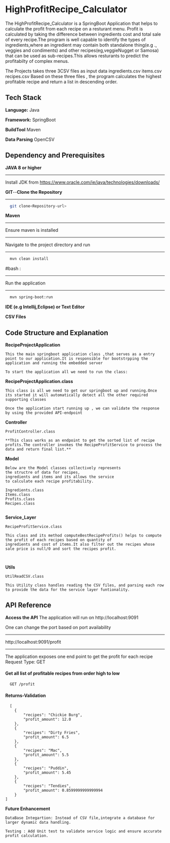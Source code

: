 
# HighProfitRecipe_Calculator



The HighProfitRecipe_Calculator is a SpringBoot Application that helps to calculate the profit from each recipe on a resturant menu.
Profit is calculated by taking the difference between ingredients cost and total sale of every recipe.The program is well capable to identify the types of ingredients,where an ingredient may contain both standalone thing(e.g ., veggies and condiments) and other recipes(eg,veggieNugget or Samosa) that can be used as sub-recipes.This allows resturants to predict the profitabilty of complex menus. 

The Projects takes three 3CSV files as input data 
ingredients.csv
items.csv
recipes.csv 
Based on these three files , the program calculates the highest profitable recipe and return a list in descending order.
## Tech Stack

**Language:** Java

**Framework:** SpringBoot

**BuildTool**   Maven

**Data Parsing** OpenCSV


## Dependency and Prerequisites

**JAVA 8 or higher**
****
Install JDK from https://www.oracle.com/ie/java/technologies/downloads/

**GIT**--**Clone the Repository**
****
```bash
  git clone<Repository-url>
```

**Maven**
****
Ensure maven is installed 
****
Navigate to the project directory and run
****
```bash
  mvn clean install
```
#bash : 
****
Run the application 
****
```bash
  mvn spring-boot:run
```

**IDE (e.g Intellij,Eclipse) or Text Editor**

**CSV Files**

## Code Structure and Explanation 

**RecipeProjectApplication**
```
This the main springboot application class ,that serves as a entry point to our application.It is responsible for bootstrpping the application and running the embedded server 

To start the application all we need to run the class:

```
**RecipeProjectApplication.class**
```
This class is all we need to get our springboot up and running.Once its started it will automatically detect all the other required supporting classes 

```
```
Once the application start running up , we can validate the response by using the provided API-endpoint
```


**Controller**

```
ProfitController.class     

**This class works as an endpoint to get the sorted list of recipe profits.The controller invokes the RecipeProfitService to process the data and return final list.**
```
**Model**
```
Below are the Model classes collectively represents 
the structre of data for recipes,
ingredients and items and its allows the service 
to calculate each recipe profitability.

Ingredients.class
Items.class
Profits.class
Recipes.class
                         
```

**Service_Layer**
```
RecipeProfitService.class

This class and its method computeBestRecipeProfits() helps to compute the profit of each recipes based on quantity of 
ingredients and cost of items.It also filter out the recipes whose sale price is null/0 and sort the recipes profit.

                      
```
**Utils**
```
UtilReadCSV.class   

This Utility class handles reading the CSV files, and parsing each row to provide the data for the service layer funtionality.
```

## API Reference

**Access the API**
The application will run on http://localhost:9091

One can change the port based on port availability
****
http://localhost:9091/profit
****
The application exposes one end point to get the profit for each recipe 
Request Type: GET

#### Get all list of profitable recipes from order high to low

```http://localhost:9091/profit
  GET /profit
```

#### Returns-Validation

```http
  [
    {
        "recipes": "Chickie Burg",
        "profit_amount": 12.0
    },
    {
        "recipes": "Dirty Fries",
        "profit_amount": 6.5
    },
    {
        "recipes": "Mac",
        "profit_amount": 5.5
    },
    {
        "recipes": "Puddin",
        "profit_amount": 5.45
    },
    {
        "recipes": "Tendies",
        "profit_amount": 0.8599999999999994
    }
]
```


**Future Enhancement**
```
DataBase Integartion: Instead of CSV file,integrate a database for larger dynamic data handling.

Testing : Add Unit test to validate service logic and ensure accurate profit calculation.
```
